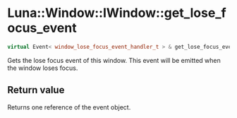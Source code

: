 # Luna::Window::IWindow::get_lose_focus_event

```c++
virtual Event< window_lose_focus_event_handler_t > & get_lose_focus_event()=0
```

Gets the lose focus event of this window. This event will be emitted when the window loses focus. 



## Return value
Returns one reference of the event object. 

